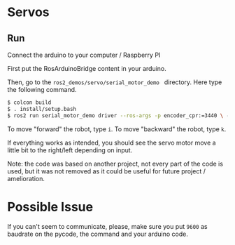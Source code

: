 # Servos

## Run

Connect the arduino to your computer / Raspberry PI

First put the RosArduinoBridge content in your arduino.

Then, go to the <code>ros2_demos/servo/serial_motor_demo
</code> directory. Here type the following command.

```bash
$ colcon build
$ . install/setup.bash
$ ros2 run serial_motor_demo driver --ros-args -p encoder_cpr:=3440 \ -p loop_rate:=30 -p serial_port:=/dev/ttyACM1 -p baud_rate:=9600
```

To move "forward" the robot, type <code>i</code>.
To move "backward" the robot, type <code>k</code>.

If everything works as intended, you should see the servo motor move a little bit to the right/left depending on input.

Note: the code was based on another project, not every part of the code is used, but it was not removed as it could be useful for future project / amelioration.

# Possible Issue

If you can't seem to communicate, please, make sure you put <code>9600</code> as baudrate on the pycode, the command and your arduino code.